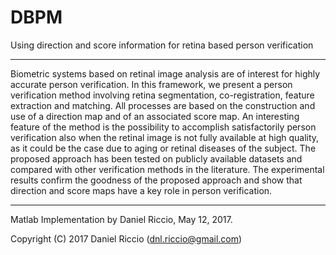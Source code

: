 # DBPM
Using direction and score information for retina based person verification

--------------------------------------------------------------------------

Biometric systems based on retinal image analysis are of interest for highly accurate person verification. In this framework, we present a person verification method involving retina segmentation, co-registration, feature extraction and matching. All processes are based on the construction and use of a direction map and of an associated score map. An interesting feature of the method is the possibility to accomplish satisfactorily person verification also when the retinal image is not fully available at high quality, as it could be the case due to aging or retinal diseases of the subject. The proposed approach has been tested on publicly available datasets and compared with other verification methods in the literature. The experimental results confirm the goodness of the proposed approach and show that direction and score maps have a key role in person verification.


-------------------------------------------------------

Matlab Implementation by Daniel Riccio, May 12, 2017.

Copyright (C) 2017 Daniel Riccio (dnl.riccio@gmail.com)
